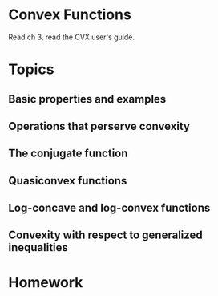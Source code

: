Convex Functions
================

Read ch 3, read the CVX user's guide.


Topics
======

Basic properties and examples
-----------------------------

Operations that perserve convexity
----------------------------------


The conjugate function
----------------------


Quasiconvex functions
---------------------


Log-concave and log-convex functions
------------------------------------


Convexity with respect to generalized inequalities
--------------------------------------------------


Homework
========


